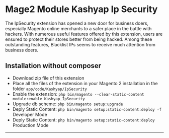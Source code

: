 # Mage2 Module Kashyap Ip Security

The IpSecurity extension has opened a new door for business doers, especially Magento online merchants to a safer place in the battle with hackers. With numerous useful features offered by this extension, users are ensured to protect their stores better from being hacked. Among these outstanding features, Blacklist IPs seems to receive much attention from business doers.

## Installation without composer
* Download zip file of this extension
* Place all the files of the extension in your Magento 2 installation in the folder `app/code/Kashyap/IpSecurity`
* Enable the extension: `php bin/magento --clear-static-content module:enable Kashyap_IpSecurity`
* Upgrade db scheme: `php bin/magento setup:upgrade`
* Deply Static Content: `php bin/magento setup:static-content:deploy -f` Developer Mode
* Deply Static Content: `php bin/magento setup:static-content:deploy` Production Mode

---
